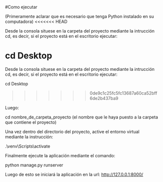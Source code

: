 #Como ejecutar

(Primeramente aclarar que es necesario que tenga Python instalado en su computadora)
<<<<<<< HEAD

Desde la consola situese en la carpeta del proyecto mediante la intrucción cd, es decir, si el proyecto está en el escritorio ejecutar:

cd Desktop
=======

Desde la consola situese en la carpeta del proyecto mediante la intrucción cd, 
es decir, si el proyecto está en el escritorio ejecutar:

cd Desktop 
>>>>>>> 0de9c1c25fc5fc13687a60ca52bff6de2b437ba9

Luego:

cd nombre_de_carpeta_proyecto (el nombre que le haya puesto a la carpeta que contiene el proyecto)

Una vez dentro del directorio del proyecto, active el entorno virtual mediante la instrucción:

.\venv\Scripts\activate

Finalmente ejecute la aplicación mediante el comando:

python manage.py runserver

Luego de esto se iniciará la aplicación en la url: http://127.0.0.1:8000/
